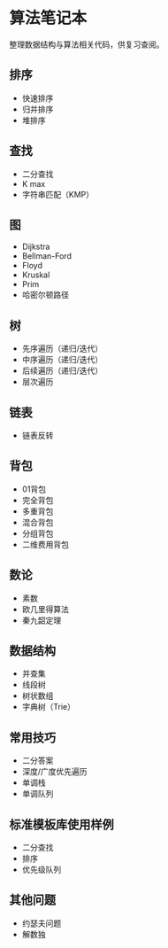 # 算法笔记本
整理数据结构与算法相关代码，供复习查阅。
## 排序
- 快速排序
- 归并排序
- 堆排序

## 查找
- 二分查找
- K max
- 字符串匹配（KMP）

## 图
- Dijkstra
- Bellman-Ford
- Floyd
- Kruskal
- Prim
- 哈密尔顿路径

## 树
- 先序遍历（递归/迭代）
- 中序遍历（递归/迭代）
- 后续遍历（递归/迭代）
- 层次遍历

## 链表
- 链表反转

## 背包
- 01背包
- 完全背包
- 多重背包
- 混合背包
- 分组背包
- 二维费用背包

## 数论
- 素数
- 欧几里得算法
- 秦九韶定理

## 数据结构
- 并查集
- 线段树
- 树状数组
- 字典树（Trie）

## 常用技巧
- 二分答案
- 深度/广度优先遍历
- 单调栈
- 单调队列

## 标准模板库使用样例
- 二分查找
- 排序
- 优先级队列

## 其他问题
- 约瑟夫问题
- 解数独
